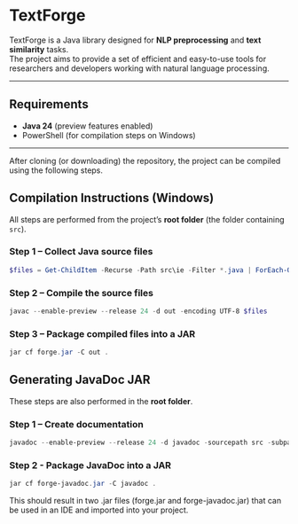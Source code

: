 # TextForge

TextForge is a Java library designed for **NLP preprocessing** and **text similarity** tasks.  
The project aims to provide a set of efficient and easy-to-use tools for researchers and developers working with natural language processing.

---

## Requirements

- **Java 24** (preview features enabled)
- PowerShell (for compilation steps on Windows)

---

After cloning (or downloading) the repository, the project can be compiled using the following steps. 

## Compilation Instructions (Windows)

All steps are performed from the project’s **root folder** (the folder containing `src`).

### Step 1 – Collect Java source files
```powershell
$files = Get-ChildItem -Recurse -Path src\ie -Filter *.java | ForEach-Object { $_.FullName }
```

### Step 2 – Compile the source files
```powershell
javac --enable-preview --release 24 -d out -encoding UTF-8 $files
```

### Step 3 – Package compiled files into a JAR
```powershell
jar cf forge.jar -C out .
```

## Generating JavaDoc JAR
These steps are also performed in the **root folder**.

### Step 1 – Create documentation
```powershell
javadoc --enable-preview --release 24 -d javadoc -sourcepath src -subpackages ie -encoding UTF-8
```

### Step 2 - Package JavaDoc into a JAR
```powershell
jar cf forge-javadoc.jar -C javadoc .
```

This should result in two .jar files (forge.jar and forge-javadoc.jar) that can be used in an IDE and imported into your project.